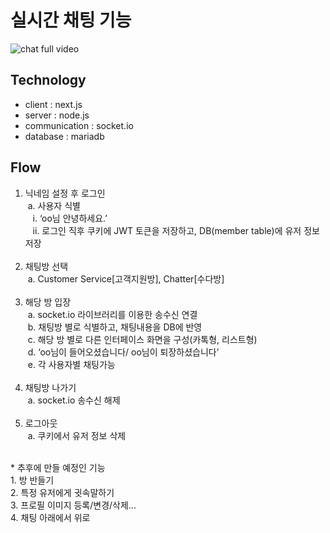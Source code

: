 # 실시간 채팅 기능
![chat full video](https://user-images.githubusercontent.com/79704928/172582674-0d8e33ff-e2a0-4099-98b6-b33b3bf0d288.gif)

## Technology
- client : next.js
- server : node.js
- communication : socket.io
- database : mariadb

## Flow
1. 닉네임 설정 후 로그인</br>
  &nbsp;a. 사용자 식별</br>
     &nbsp;&nbsp;&nbsp;i. ‘oo님 안녕하세요.’</br>
     &nbsp;&nbsp;&nbsp;ii. 로그인 직후 쿠키에 JWT 토큰을 저장하고, DB(member table)에 유저 정보 저장</br>
     </br>
2. 채팅방 선택 </br>
 &nbsp;a.  Customer Service[고객지원방], Chatter[수다방]</br>
    </br>
3. 해당 방 입장</br>
 &nbsp;a. socket.io 라이브러리를 이용한 송수신 연결</br>
 &nbsp;b. 채팅방 별로 식별하고, 채팅내용을 DB에 반영</br>
 &nbsp;c. 해당 방 별로 다른 인터페이스 화면을 구성(카톡형, 리스트형)</br>
 &nbsp;d. ‘oo님이 들어오셨습니다/ oo님이 퇴장하셨습니다’</br>
 &nbsp;e. 각 사용자별 채팅가능</br>
    </br>
4. 채팅방 나가기</br>
 &nbsp;a. socket.io 송수신 해제</br>
    </br>
5. 로그아웃</br>
 &nbsp;a. 쿠키에서 유저 정보 삭제</br>
</br>
* 추후에 만들 예정인 기능</br>
1. 방 반들기</br>
2. 특정 유저에게 귓속말하기</br>
3. 프로필 이미지 등록/변경/삭제...</br>
4. 채팅 아래에서 위로 

